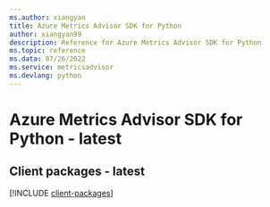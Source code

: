 ```yaml
---
ms.author: xiangyan
title: Azure Metrics Advisor SDK for Python
author: xiangyan99
description: Reference for Azure Metrics Advisor SDK for Python
ms.topic: reference
ms.data: 07/26/2022
ms.service: metricsadvisor
ms.devlang: python
---
```

# Azure Metrics Advisor SDK for Python - latest

## Client packages - latest
[!INCLUDE [client-packages](metrics-advisor-client-index.md)]